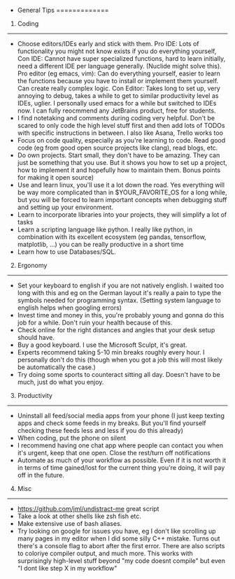 * General Tips
=============

1. Coding
----------

* Choose editors/IDEs early and stick with them. Pro IDE: Lots of functionality you might not know exists if you do everything yourself, Con IDE: Cannot have super specialized functions, hard to learn initially, need a different IDE per language generally. (Nuclide might solve this). Pro editor (eg emacs, vim): Can do everything yourself, easier to learn the functions because you have to install or implement them yourself. Can create really complex logic. Con Editor: Takes long to set up, very annoying to debug, takes a while to get to similar productivity level as IDEs, uglier. I personally used emacs for a while but switched to IDEs now. I can fully reocmmend any JetBrains product, free for students.
* I find notetaking and comments during coding very helpful. Don't be scared to only code the high level stuff first and then add lots of TODOs with specific instructions in between. I also like Asana, Trello works too
* Focus on code quality, especially as you're learning to code. Read good code (eg from good open source projects like clang), read blogs, etc. 
* Do own projects. Start small, they don't have to be amazing. They can just be something that you use. But it shows you how to set up a project, how to implement it and hopefully how to maintain them. Bonus points for making it open source)
* Use and learn linux, you'll use it a lot down the road. Yes everything will be way more complicated than in $YOUR_FAVORITE_OS for a long while, but you will be forced to learn important concepts when debugging stuff and setting up your environment.
* Learn to incorporate libraries into your projects, they will simplify a lot of tasks
* Learn a scripting language like python. I really like python, in combination with its excellent ecosystem (eg pandas, tensorflow, matplotlib, ...) you can be really productive in a short time
* Learn how to use Databases/SQL.

2. Ergonomy
-----------

* Set your keyboard to english if you are not natively english. I waited too long with this and eg on the German layout it's really a pain to type the symbols needed for programming syntax. (Setting system language to english helps when googling errors)
* Invest time and money in this, you're probably young and gonna do this job for a while. Don't ruin your health because of this.
* Check online for the right distances and angles that your desk setup should have.
* Buy a good keyboard. I use the Microsoft Sculpt, it's great.
* Experts recommend taking 5-10 min breaks roughly every hour. I personally don't do this (though when you got a job this will most likely be automatically the case.)
* Try doing some sports to counteract sitting all day. Doesn't have to be much, just do what you enjoy.

3. Productivity
---------------

* Uninstall all feed/social media apps from your phone (I just keep texting apps and check some feeds in my breaks. But you'll find yourself checking these feeds less and less if you do this already)
* When coding, put the phone on silent
* I recommend having one chat app where people can contact you when it's urgent, keep that one open. Close the rest/turn off notifications
* Automate as much of your workflow as possible. Even if it is not worth it in terms of time gained/lost for the current thing you're doing, it will pay off in the future.

4. Misc
--------
* https://github.com/jml/undistract-me great script
* Take a look at other shells like zsh fish etc.
* Make extensive use of bash aliases.
* Try looking on google for issues you have, eg I don't like scrolling up many pages in my editor when I did some silly C++ mistake. Turns out there's a console flag to abort after the first error. There are also scripts to coloriye compiler output, and much more. This works with surprisingly high-level stuff beyond "my code doesnt compile" but even "I dont like step X in my workflow"
  
